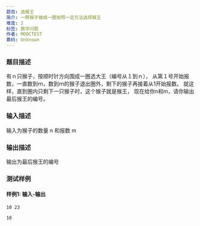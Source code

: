 ```yaml
---
题目: 选猴王
简介: 一群猴子做成一圈按照一定方法选择猴王
难度: 2
标签: 数学问题
作者: MOOCTEST
慕码: Unknown
---
```


### 题目描述

有ｎ只猴子，按顺时针方向围成一圈选大王（编号从１到ｎ），
从第１号开始报数，一直数到ｍ，数到ｍ的猴子退出圈外，剩下的猴子再接着从1开始报数。
就这样，直到圈内只剩下一只猴子时，这个猴子就是猴王，
现在给你n和m，请你输出最后猴王的编号。

### 输入描述

输入为猴子的数量 n 和报数 m

### 输出描述

输出为最后猴王的编号

### 测试样例

#### 样例1: 输入-输出

```
10 23
```

```
10
```

